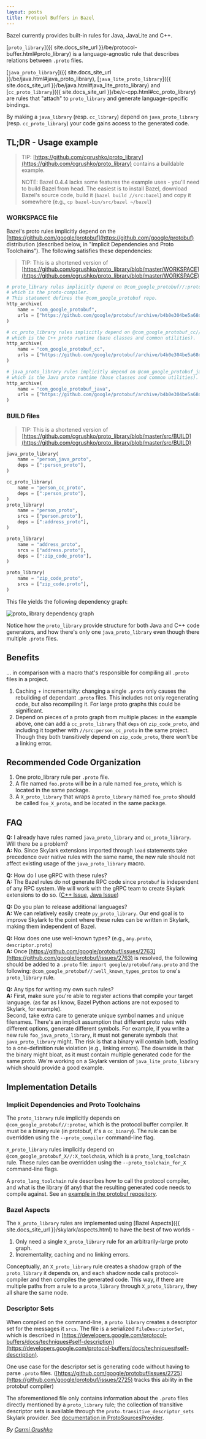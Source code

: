 ```yaml
---
layout: posts
title: Protocol Buffers in Bazel
---
```


Bazel currently provides built-in rules for Java, JavaLite and C++.

[`proto_library`]({{ site.docs_site_url }}/be/protocol-buffer.html#proto_library)
is a language-agnostic rule that describes relations between `.proto` files.

[`java_proto_library`]({{ site.docs_site_url }}/be/java.html#java_proto_library),
[`java_lite_proto_library`]({{ site.docs_site_url }}/be/java.html#java_lite_proto_library)
and
[`cc_proto_library`]({{ site.docs_site_url }}/be/c-cpp.html#cc_proto_library)
are rules that "attach" to `proto_library` and generate language-specific
bindings.

By making a `java_library` (resp. `cc_library`) depend on `java_proto_library`
(resp. `cc_proto_library`) your code gains access to the generated code.

## TL;DR - Usage example

> TIP:
> [https://github.com/cgrushko/proto_library](https://github.com/cgrushko/proto_library)
> contains a buildable example.
>
> NOTE: Bazel 0.4.4 lacks some features the example uses - you'll need to build
> Bazel from head. The easiest is to install Bazel, download Bazel's source
> code, build it (`bazel build //src:bazel`) and copy it somewhere (e.g., `cp
> bazel-bin/src/bazel ~/bazel`)

### WORKSPACE file

Bazel's proto rules implicitly depend on the
[https://github.com/google/protobuf](https://github.com/google/protobuf)
distribution (described below, in "Implicit Dependencies and Proto Toolchains").
The following satisfies these dependencies:

> TIP: This is a shortened version of
> [https://github.com/cgrushko/proto_library/blob/master/WORKSPACE](https://github.com/cgrushko/proto_library/blob/master/WORKSPACE)

```python
# proto_library rules implicitly depend on @com_google_protobuf//:protoc,
# which is the proto-compiler.
# This statement defines the @com_google_protobuf repo.
http_archive(
    name = "com_google_protobuf",
    urls = ["https://github.com/google/protobuf/archive/b4b0e304be5a68de3d0ee1af9b286f958750f5e4.zip"],
)

# cc_proto_library rules implicitly depend on @com_google_protobuf_cc//:cc_toolchain,
# which is the C++ proto runtime (base classes and common utilities).
http_archive(
    name = "com_google_protobuf_cc",
    urls = ["https://github.com/google/protobuf/archive/b4b0e304be5a68de3d0ee1af9b286f958750f5e4.zip"],
)

# java_proto_library rules implicitly depend on @com_google_protobuf_java//:java_toolchain,
# which is the Java proto runtime (base classes and common utilities).
http_archive(
    name = "com_google_protobuf_java",
    urls = ["https://github.com/google/protobuf/archive/b4b0e304be5a68de3d0ee1af9b286f958750f5e4.zip"],
)
```

### BUILD files

> TIP: This is a shortened version of
> [https://github.com/cgrushko/proto_library/blob/master/src/BUILD](https://github.com/cgrushko/proto_library/blob/master/src/BUILD)

```python
java_proto_library(
    name = "person_java_proto",
    deps = [":person_proto"],
)

cc_proto_library(
    name = "person_cc_proto",
    deps = [":person_proto"],
)
proto_library(
    name = "person_proto",
    srcs = ["person.proto"],
    deps = [":address_proto"],
)

proto_library(
    name = "address_proto",
    srcs = ["address.proto"],
    deps = [":zip_code_proto"],
)

proto_library(
    name = "zip_code_proto",
    srcs = ["zip_code.proto"],
)
```

This file yields the following dependency graph:

![proto_library dependency graph](/assets/proto_library-dep-graph.png)

Notice how the `proto_library` provide structure for both Java and C++ code
generators, and how there's only one `java_proto_library` even though there
multiple `.proto` files.

## Benefits

... in comparison with a macro that's responsible for compiling all `.proto`
files in a project.

1.  Caching + incrementality: changing a single `.proto` only causes the
    rebuilding of dependant `.proto` files. This includes not only regenerating
    code, but also recompiling it. For large proto graphs this could be
    significant.
2.  Depend on pieces of a proto graph from multiple places: in the example
    above, one can add a `cc_proto_library` that `deps` on `zip_code_proto`, and
    including it together with `//src:person_cc_proto` in the same project.
    Though they both transitively depend on `zip_code_proto`, there won't be a
    linking error.

## Recommended Code Organization

1.  One proto_library rule per `.proto` file.
2.  A file named `foo.proto` will be in a rule named `foo_proto`, which is
    located in the same package.
3.  A `X_proto_library` that wraps a `proto_library` named `foo_proto` should be
    called `foo_X_proto`, and be located in the same package.

## FAQ

**Q:** I already have rules named `java_proto_library` and `cc_proto_library`.
Will there be a problem?<br />
**A:** No. Since Skylark extensions imported through `load` statements take
precedence over native rules with the same name, the new rule should not affect
existing usage of the `java_proto_library` macro.

**Q:** How do I use gRPC with these rules?<br />
**A:** The Bazel rules do not generate RPC code since `protobuf` is independent
of any RPC system. We will work with the gRPC team to create Skylark extensions
to do so. ([C++ Issue](https://github.com/grpc/grpc/issues/9873), [Java
Issue](https://github.com/grpc/grpc-java/issues/2756))

**Q:** Do you plan to release additional languages?<br />
**A:** We can relatively easily create `py_proto_library`. Our end goal is to
improve Skylark to the point where these rules can be written in Skylark, making
them independent of Bazel.

**Q:** How does one use well-known types? (e.g., `any.proto`,
`descriptor.proto`)<br />
**A:** Once [https://github.com/google/protobuf/issues/2763](https://github.com/google/protobuf/issues/2763) is resolved, the
following should be added to a `.proto` file: `import google/protobuf/any.proto`
and the following: `@com_google_protobuf//:well_known_types_protos` to one's
`proto_library` rule.

**Q:** Any tips for writing my own such rules?<br />
**A:** First, make sure you're able to register actions that compile your target
language. (as far as I know, Bazel Python actions are not exposed to Skylark,
for example).<br />
Second, take extra care to generate unique symbol names and unique filenames.
There's an implicit assumption that different proto rules with different
options, generate different symbols. For example, if you write a new rule
`foo_java_proto_library`, it must not generate symbols that `java_proto_library`
might. The risk is that a binary will contain both, leading to a one-definition
rule violation (e.g., linking errors). The downside is that the binary might
bloat, as it must contain multiple generated code for the same proto. We're
working on a Skylark version of `java_lite_proto_library` which should provide a
good example.

## Implementation Details

### Implicit Dependencies and Proto Toolchains

The `proto_library` rule implicitly depends on `@com_google_protobuf//:protoc`,
which is the protocol buffer compiler. It must be a binary rule (in protobuf,
it's a `cc_binary`). The rule can be overridden using the `--proto_compiler`
command-line flag.

`X_proto_library` rules implicitly depend on
`@com_google_protobuf_X//:X_toolchain`, which is a `proto_lang_toolchain` rule.
These rules can be overridden using the `--proto_toolchain_for_X` command-line
flags.

A `proto_lang_toolchain` rule describes how to call the protocol compiler, and
what is the library (if any) that the resulting generated code needs to compile
against. See an [example in the protobuf
repository](https://github.com/google/protobuf/blob/b4b0e304be5a68de3d0ee1af9b286f958750f5e4/BUILD#L773).

### Bazel Aspects

The `X_proto_library` rules are implemented using [Bazel
Aspects]({{ site.docs_site_url }}/skylark/aspects.html) to have
the best of two worlds -

1.  Only need a single `X_proto_library` rule for an arbitrarily-large proto
    graph.
2.  Incrementality, caching and no linking errors.

Conceptually, an `X_proto_library` rule creates a shadow graph of the
`proto_library` it depends on, and each shadow node calls protocol-compiler and
then compiles the generated code. This way, if there are multiple paths from a
rule to a `proto_library` through `X_proto_library`, they all share the same
node.

### Descriptor Sets

When compiled on the command-line, a `proto_library` creates a descriptor set
for the messages it `srcs`. The file is a serialized `FileDescriptorSet`, which
is described in
[https://developers.google.com/protocol-buffers/docs/techniques#self-description](https://developers.google.com/protocol-buffers/docs/techniques#self-description).

One use case for the descriptor set is generating code without having to parse
`.proto` files.
([https://github.com/google/protobuf/issues/2725](https://github.com/google/protobuf/issues/2725)
tracks this ability in the protobuf compiler)

The aforementioned file only contains information about the `.proto` files
directly mentioned by a `proto_library` rule; the collection of transitive
descriptor sets is available through the `proto.transitive_descriptor_sets`
Skylark provider. See [documentation in
ProtoSourcesProvider](https://github.com/bazelbuild/bazel/blob/5dbb23ba44ec0037cf0944b17716ea3f08a69c27/src/main/java/com/google/devtools/build/lib/rules/proto/ProtoSourcesProvider.java#L121).

_By [Carmi Grushko](https://github.com/cgrushko)_
